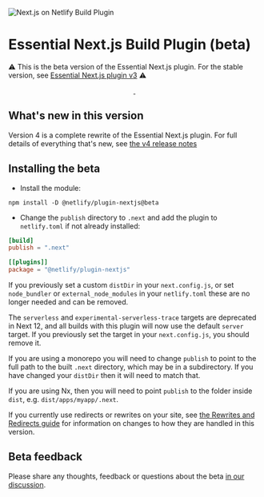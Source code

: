 ![Next.js on Netlify Build Plugin](next-on-netlify.png)

# Essential Next.js Build Plugin (beta)


:warning: This is the beta version of the Essential Next.js plugin. For the stable version, see [Essential Next.js plugin v3](https://github.com/netlify/netlify-plugin-nextjs/tree/v3#readme) :warning:

<p align="center">
  <a aria-label="npm version" href="https://www.npmjs.com/package/@netlify/plugin-nextjs">
    <img alt="" src="https://img.shields.io/npm/v/@netlify/plugin-nextjs">
  </a>
  <a aria-label="MIT License" href="https://img.shields.io/npm/l/@netlify/plugin-nextjs">
    <img alt="" src="https://img.shields.io/npm/l/@netlify/plugin-nextjs">
  </a>
</p>

## What's new in this version

Version 4 is a complete rewrite of the Essential Next.js plugin. For full details of everything that's new, see [the v4 release notes](https://github.com/netlify/netlify-plugin-nextjs/blob/main/docs/release-notes/v4.md)

## Installing the beta


- Install the module:
```shell
npm install -D @netlify/plugin-nextjs@beta
```
- Change the `publish` directory to `.next`  and add the plugin to `netlify.toml` if not already installed:
```toml
[build]
publish = ".next"

[[plugins]]
package = "@netlify/plugin-nextjs"
```

If you previously set a custom `distDir` in your `next.config.js`, or set `node_bundler` or `external_node_modules` in your `netlify.toml` these are no longer needed and can be removed. 

The `serverless` and `experimental-serverless-trace` targets are deprecated in Next 12, and all builds with this plugin will now use the default `server` target. If you previously set the target in your `next.config.js`, you should remove it.

If you are using a monorepo you will need to change `publish` to point to the full path to the built `.next` directory, which may be in a subdirectory. If you have changed your `distDir` then it will need to match that. 

If you are using Nx, then you will need to point `publish` to the folder inside `dist`, e.g. `dist/apps/myapp/.next`. 

If you currently use redirects or rewrites on your site, see [the Rewrites and Redirects guide](https://github.com/netlify/netlify-plugin-nextjs/blob/main/docs/rewrites-and-redirects.md) for information on changes to how they are handled in this version.

## Beta feedback

Please share any thoughts, feedback or questions about the beta [in our discussion](https://github.com/netlify/netlify-plugin-nextjs/discussions/706).
